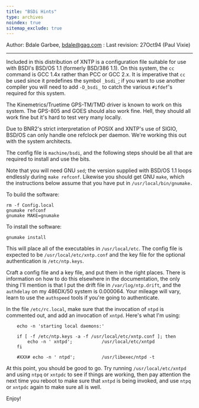 ```yaml
---
title: "BSDi Hints"
type: archives
noindex: true 
sitemap_exclude: true
---
```


Author:		Bdale Garbee, bdale@gag.com
: Last revision:	27Oct94 (Paul Vixie)

* * *

Included in this distribution of XNTP is a configuration file suitable for use with BSDI's BSD/OS 1.1 (formerly BSD/386 1.1).  On this system, the `cc` command is GCC 1.4x rather than PCC or GCC 2.x.  It is imperative that `cc` be used since it predefines the symbol <code>\_bsdi\_</code>; if you want to
use another compiler you will need to add <code>-D\_bsdi\_</code> to catch the various `#ifdef`'s required for this system.

The Kinemetrics/Truetime GPS-TM/TMD driver is known to work on this system. The GPS-805 and GOES should also work fine.  Hell, they should all work fine but it's hard to test very many locally.

Due to BNR2's strict interpretation of POSIX and XNTP's use of SIGIO, BSD/OS can only handle one refclock per daemon.  We're working this out with the system architects.

The config file is `machine/bsdi`, and the following steps should be all that are required to install and use the bits.

Note that you will need GNU `sed`; the version supplied with BSD/OS 1.1 loops endlessly during `make refconf`.  Likewise you should get GNU `make`, which the instructions below assume that you have put in `/usr/local/bin/gnumake.`

To build the software:

	rm -f Config.local
	gnumake refconf
	gnumake MAKE=gnumake

To install the software:

	gnumake install

This will place all of the executables in `/usr/local/etc`.  The config file is expected to be `/usr/local/etc/xntp.conf` and the key file for the optional authentication is `/etc/ntp.keys`.

Craft a config file and a key file, and put them in the right places. There is information on how to do this elsewhere in the documentation, the only thing I'll mention is that I put the drift file in
`/var/log/ntp.drift`, and the `authdelay` on my 486DX/50 system is 0.000064.  Your mileage will vary, learn to use the `authspeed` tools if you're going to authenticate.

In the file `/etc/rc.local`, make sure that the invocation of `ntpd` is commented out, and add an invocation of `xntpd`.  Here's what I'm using:

		echo -n 'starting local daemons:'

		if [ -f /etc/ntp.keys -a -f /usr/local/etc/xntp.conf ]; then
		    echo -n ' xntpd';           /usr/local/etc/xntpd
		fi

		#XXX# echo -n ' ntpd';          /usr/libexec/ntpd -t

At this point, you should be good to go.  Try running `/usr/local/etc/xntpd` and using `ntpq` or `xntpdc` to see if things are working, then pay attention the next time you reboot to make sure that `xntpd` is being invoked, and use `ntpq` or `xntpdc` again to make sure all is well.

Enjoy!